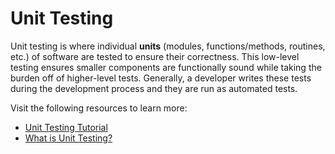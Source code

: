 # Unit Testing

Unit testing is where individual **units** (modules, functions/methods, routines, etc.) of software are tested to ensure their correctness. This low-level testing ensures smaller components are functionally sound while taking the burden off of higher-level tests. Generally, a developer writes these tests during the development process and they are run as automated tests.

Visit the following resources to learn more:

- [Unit Testing Tutorial](https://www.guru99.com/unit-testing-guide.html)
- [What is Unit Testing?](https://youtu.be/3kzHmaeozDI)
